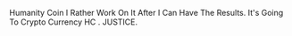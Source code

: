 Humanity Coin 
I Rather Work On It After I Can Have The Results.
It's Going To Crypto Currency HC . JUSTICE.
